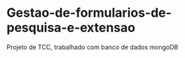 # Gestao-de-formularios-de-pesquisa-e-extensao
Projeto de TCC, trabalhado com banco de dados mongoDB
